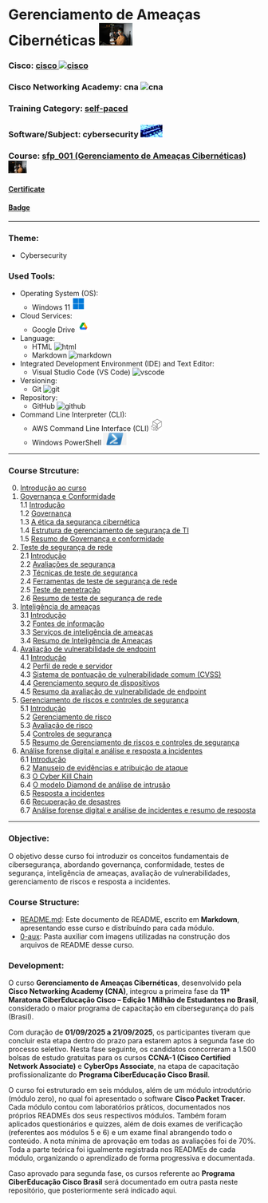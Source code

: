 # Gerenciamento de Ameaças Cibernéticas   <img src="./0-aux/logo_course.png" alt="sfp_001" width="auto" height="45">

### Cisco: <a href="../../">cisco   <img src="https://github.com/PedroHeeger/my_tech_journey/blob/main/platforms/img/cisco.png" alt="cisco" width="auto" height="25"></a>
### Cisco Networking Academy: cna   <img src="https://github.com/PedroHeeger/main/blob/main/0-aux/logos/plataforma/cna.png" alt="cna" width="auto" height="25"></a>
### Training Category: <a href="../../self_paced/">self-paced</a>
### Software/Subject: cybersecurity   <img src="https://github.com/PedroHeeger/main/blob/main/0-aux/logos/content/cybersecurity.jpg" alt="cybersecurity" width="auto" height="25"></a>
### Course: <a href="./">sfp_001 (Gerenciamento de Ameaças Cibernéticas)   <img src="./0-aux/logo_course.png" alt="sfp_001" width="auto" height="25"></a>

#### <a href="https://github.com/PedroHeeger/my_tech_journey/blob/main/credentials/certificates/online_courses/cybersecurity\2590922_Cyber_Threat_Management_PH_CNA.pdf">Certificate</a>
#### <a href="https://www.credly.com/badges/9d6fd8e2-9d1b-4db5-b600-c37bceb8867d/public_url">Badge</a>

---

### Theme:
- Cybersecurity

### Used Tools:
- Operating System (OS): 
  - Windows 11 <img src="https://github.com/PedroHeeger/main/blob/main/0-aux/logos/software/windows11.png" alt="windows11" width="auto" height="25">
- Cloud Services:
  - Google Drive <img src="https://github.com/PedroHeeger/main/blob/main/0-aux/logos/software/google_drive.png" alt="google_drive" width="auto" height="25">
- Language:
  - HTML   <img src="https://cdn.jsdelivr.net/gh/devicons/devicon/icons/html5/html5-original.svg" alt="html" width="auto" height="25">
  - Markdown   <img src="https://cdn.jsdelivr.net/gh/devicons/devicon/icons/markdown/markdown-original.svg" alt="markdown" width="auto" height="25">
- Integrated Development Environment (IDE) and Text Editor:
  - Visual Studio Code (VS Code)   <img src="https://cdn.jsdelivr.net/gh/devicons/devicon/icons/vscode/vscode-original.svg" alt="vscode" width="auto" height="25">
- Versioning: 
  - Git   <img src="https://cdn.jsdelivr.net/gh/devicons/devicon/icons/git/git-original.svg" alt="git" width="auto" height="25">
- Repository:
  - GitHub   <img src="https://cdn.jsdelivr.net/gh/devicons/devicon/icons/github/github-original.svg" alt="github" width="auto" height="25">
- Command Line Interpreter (CLI):
  - AWS Command Line Interface (CLI)   <img src="https://github.com/PedroHeeger/main/blob/main/0-aux/logos/cloud/aws_cli.svg" alt="aws_cli" width="auto" height="25">
  - Windows PowerShell   <img src="https://github.com/PedroHeeger/main/blob/main/0-aux/logos/software/windows_power_shell.png" alt="windows_power_shell" width="auto" height="25">

---

### Course Strcuture:
0. <a href="./0-intro/README.md">Introdução ao curso</a><br>
1. <a href="./1-gov_conforme/">Governança e Conformidade</a><br>
  1.1 <a href="./1-gov_conforme/README.md#item01.01">Introdução</a><br>
  1.2 <a href="./1-gov_conforme/README.md#item01.02">Governança</a><br>
  1.3 <a href="./1-gov_conforme/README.md#item01.03">A ética da segurança cibernética</a><br>
  1.4 <a href="./1-gov_conforme/README.md#item01.04">Estrutura de gerenciamento de segurança de TI</a><br>
  1.5 <a href="./1-gov_conforme/README.md#item01.05">Resumo de Governança e conformidade</a><br>
2. <a href="./2-teste_seg_rede/">Teste de segurança de rede</a><br>
  2.1 <a href="./2-teste_seg_rede/README.md#item02.01">Introdução</a><br>
  2.2 <a href="./2-teste_seg_rede/README.md##item02.02">Avaliações de segurança</a><br>
  2.3 <a href="./2-teste_seg_rede/README.md##item02.03">Técnicas de teste de segurança</a><br>
  2.4 <a href="./2-teste_seg_rede/README.md##item02.04">Ferramentas de teste de segurança de rede</a><br>
  2.5 <a href="./2-teste_seg_rede/README.md##item02.05">Teste de penetração</a><br>
  2.6 <a href="./2-teste_seg_rede/README.md##item02.06">Resumo de teste de segurança de rede</a><br>
3. <a href="./3-inteligencia_ameacas/">Inteligência de ameaças</a><br>
  3.1 <a href="./3-inteligencia_ameacas/README.md#item03.01">Introdução</a><br>
  3.2 <a href="./3-inteligencia_ameacas/README.md#item03.02">Fontes de informação</a><br>
  3.3 <a href="./3-inteligencia_ameacas/README.md#item03.03">Serviços de inteligência de ameaças</a><br>
  3.4 <a href="./3-inteligencia_ameacas/README.md#item03.04">Resumo de Inteligência de Ameaças</a><br>
4. <a href="./4-avaliacao_vulnerabilidade/">Avaliação de vulnerabilidade de endpoint</a><br>
  4.1 <a href="./4-avaliacao_vulnerabilidade/README.md#item04.01">Introdução</a><br>
  4.2 <a href="./4-avaliacao_vulnerabilidade/README.md#item04.02">Perfil de rede e servidor</a><br>
  4.3 <a href="./4-avaliacao_vulnerabilidade/README.md#item04.03">Sistema de pontuação de vulnerabilidade comum (CVSS)</a><br>
  4.4 <a href="./4-avaliacao_vulnerabilidade/README.md#item04.04">Gerenciamento seguro de dispositivos</a><br>
  4.5 <a href="./4-avaliacao_vulnerabilidade/README.md#item04.05">Resumo da avaliação de vulnerabilidade de endpoint</a><br>
5. <a href="./5-gerenciamento_riscos/">Gerenciamento de riscos e controles de segurança</a><br>
  5.1 <a href="./5-gerenciamento_riscos/README.md#item05.01">Introdução</a><br>
  5.2 <a href="./5-gerenciamento_riscos/README.md#item05.02">Gerenciamento de risco</a><br>
  5.3 <a href="./5-gerenciamento_riscos/README.md#item05.03">Avaliação de risco</a><br>
  5.4 <a href="./5-gerenciamento_riscos/README.md#item05.04">Controles de segurança</a><br>
  5.5 <a href="./5-gerenciamento_riscos/README.md#item05.05">Resumo de Gerenciamento de riscos e controles de segurança</a><br>
6. <a href="./6-analise_forense/">Análise forense digital e análise e resposta a incidentes</a><br>
  6.1 <a href="./6-analise_forense/README.md#item06.01">Introdução</a><br>
  6.2 <a href="./6-analise_forense/README.md#item06.02">Manuseio de evidências e atribuição de ataque</a><br>
  6.3 <a href="./6-analise_forense/README.md#item06.03">O Cyber Kill Chain</a><br>
  6.4 <a href="./6-analise_forense/README.md#item06.04">O modelo Diamond de análise de intrusão</a><br>
  6.5 <a href="./6-analise_forense/README.md#item06.05">Resposta a incidentes</a><br>
  6.6 <a href="./6-analise_forense/README.md#item06.06">Recuperação de desastres</a><br>
  6.7 <a href="./6-analise_forense/README.md#item06.07">Análise forense digital e análise de incidentes e resumo de resposta</a><br>

---

### Objective:
O objetivo desse curso foi introduzir os conceitos fundamentais de cibersegurança, abordando governança, conformidade, testes de segurança, inteligência de ameaças, avaliação de vulnerabilidades, gerenciamento de riscos e resposta a incidentes.

### Course Structure:
- [README.md](./README.md): Este documento de README, escrito em **Markdown**, apresentando esse curso e distribuíndo para cada módulo.
- [0-aux](../0-aux/): Pasta auxiliar com imagens utilizadas na construção dos arquivos de README desse curso.

### Development:
O curso **Gerenciamento de Ameaças Cibernéticas**, desenvolvido pela **Cisco Networking Academy (CNA)**, integrou a primeira fase da **11ª Maratona CiberEducação Cisco – Edição 1 Milhão de Estudantes no Brasil**, considerado o maior programa de capacitação em cibersegurança do país (Brasil).  

Com duração de **01/09/2025 a 21/09/2025**, os participantes tiveram que concluir esta etapa dentro do prazo para estarem aptos à segunda fase do processo seletivo. Nesta fase seguinte, os candidatos concorreram a 1.500 bolsas de estudo gratuitas para os cursos **CCNA-1 (Cisco Certified Network Associate)** e **CyberOps Associate**, na etapa de capacitação profissionalizante do **Programa CiberEducação Cisco Brasil**.  

O curso foi estruturado em seis módulos, além de um módulo introdutório (módulo zero), no qual foi apresentado o software **Cisco Packet Tracer**. Cada módulo contou com laboratórios práticos, documentados nos próprios READMEs dos seus respectivos módulos. Também foram aplicados questionários e quizzes, além de dois exames de verificação (referentes aos módulos 5 e 6) e um exame final abrangendo todo o conteúdo. A nota mínima de aprovação em todas as avaliações foi de 70%. Toda a parte teórica foi igualmente registrada nos READMEs de cada módulo, organizando o aprendizado de forma progressiva e documentada.  

Caso aprovado para segunda fase, os cursos referente ao **Programa CiberEducação Cisco Brasil** será documentado em outra pasta neste repositório, que posteriormente será indicado aqui.